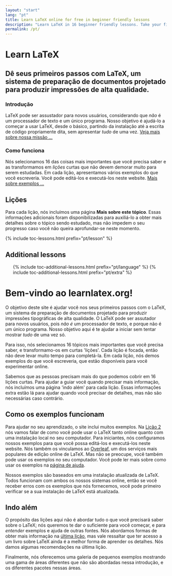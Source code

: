```yaml
---
layout: "start"
lang: "pt"
title: Learn LaTeX online for free in beginner friendly lessons
description: "Learn LaTeX in 16 beginner friendly lessons. Take your first steps with LaTeX, a document preparation system designed to produce high-quality typeset output."
permalink: /pt/
---
```


# Learn LaTeX

<h2 class="heading__introduction">Dê seus primeiros passos com LaTeX, um sistema de preparação de documentos projetado para produzir impressões de alta qualidade.</h2>

<div
  class="text-columns">
  <section>
    <h3 
      class="text-columns__heading"
      >Introdução</h3>
    <p>LaTeX pode ser assustador para novos usuários, considerando que <em>não</em> é um processador de texto e um único programa. Nosso objetivo é ajudá-lo a começar a usar LaTeX, desde o básico, partindo da instalação até a escrita de código propriamente dita, sem apresentar <em>tudo</em> de uma vez. <a href="./mission">Veja mais sobre nossa missão &hellip;</a></p>

  </section>
  <section>
    <h3
      class="text-columns__heading"
      >Como funciona</h3>
	  <p>Nós selecionamos 16 das coisas mais importantes que você precisa saber e as transformamos em <em>lições</em> curtas que não devem demorar muito para serem estudadas. Em cada lição, apresentamos vários exemplos do que você escreveria. Você pode editá-los e executá-los neste website. <a href="./help#examples">Mais sobre exemplos &hellip;</a></p>
  </section>
</div>

<h2 
  class="heading__toc" 
  id="toc"
  >Lições</h2>

<p
  class="paragraph__toc"
  >Para cada lição, nós incluímos uma página <b>Mais sobre este tópico</b>. Essas informações adicionais foram disponibilizadas para auxiliá-lo a obter mais detalhes sobre o tópico sendo estudado, mas não impedem o seu progresso caso você não queira aprofundar-se neste momento.</p>
  

{% include toc-lessons.html prefix="pt/lesson" %}

<h2
  class="heading__toc"
  >Additional lessons</h2>
<ul 
  class="lessons-toc">
  {% include toc-additional-lessons.html prefix="pt/language" %}
  {% include toc-additional-lessons.html prefix="pt/extra" %}
</ul>

# Bem-vindo ao learnlatex.org!

O objetivo deste site é ajudar você nos seus primeiros passos com o LaTeX, um
sistema de preparação de documentos projetado para produzir impressões
tipográficas de alta qualidade.  O LaTeX pode ser assutador para novos usuários,
pois _não é_ um processador de texto, e porque não é um único programa.  Nosso
objetivo aqui é te ajudar a iniciar sem tentar mostrar _tudo_ de uma vez só.

Para isso, nós selecionamos 16 tópicos mais importantes que você precisa saber,
e transformamo-os em curtas 'lições'.  Cada lição é focada, então não deve levar
muito tempo para completá-la.  Em cada lição, nós demos exemplos do que você
escreveria, que estão disponíveis para você experimentar online.

Sabemos que as pessoas precisam mais do que podemos cobrir em 16 lições curtas.
Para ajudar a guiar você quando precisar mais informação, nós incluímos uma
página 'indo além' para cada lição.  Essas informações extra estão lá para
ajudar quando você precisar de detalhes, mas não são necessárias caso contrário.

## Como os exemplos funcionam

Para ajudar no seu aprendizado, o site inclui muitos exemplos.  Na
[Lição 2](lesson-02) nós vamos falar de como você pode usar o LaTeX tanto
online quanto com uma instalação local no seu computador.  Para iniciantes, nós
configuramos nossos exemplos para que você possa editá-los e executá-los neste
website.  Nós também os vinculamos ao [Overleaf](https://www.overleaf.com), um
dos serviços mais populares de edição online de LaTeX.  Mas não se preocupe,
você também pode usar os exemplos no seu computador.  Você pode ler mais sobre
como usar os exemplos na [página de ajuda](help).

Nossos exemplos são baseados em uma instalação atualizada de LaTeX.  Todos
funcionam com ambos os nossos sistemas online, então se você receber erros com
os exemplos que nós fornecemos, você pode primeiro verificar se a sua instalação
de LaTeX está atualizada.


## Indo além

O propósito das lições aqui não é abordar tudo o que você precisará saber sobre
o LaTeX; nós queremos te dar o suficiente para você começar, e para _entender_
exemplos e ajuda de outras fontes.  Nós abordamos formas de obter mais
informação na [última lição](lesson-16), mas vale ressaltar que ter acesso a
um livro sobre LaTeX ainda é a melhor forma de aprender os detalhes.  Nós damos
algumas recomendações na última lição.

Finalmente, nós oferecemos uma galeria de pequenos exemplos mostrando uma gama
de áreas diferentes que não são abordadas nessa introdução, e os diferentes
pacotes nessas áreas.
